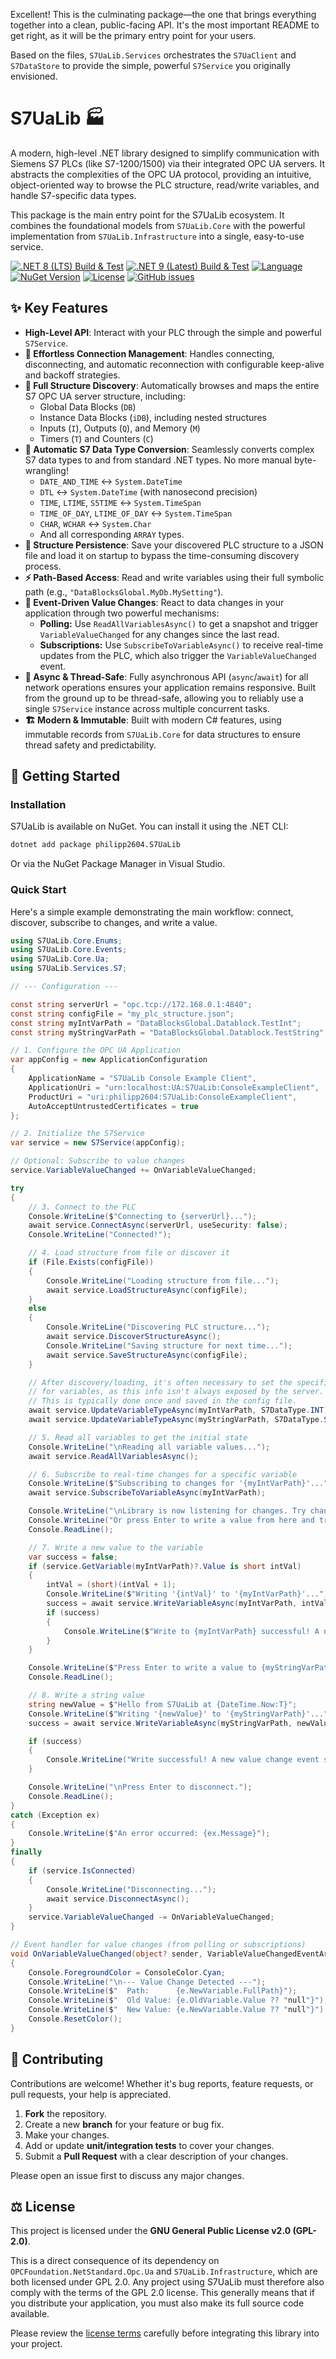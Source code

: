 ﻿Excellent! This is the culminating package—the one that brings everything together into a clean, public-facing API. It's the most important README to get right, as it will be the primary entry point for your users.

Based on the files, `S7UaLib.Services` orchestrates the `S7UaClient` and `S7DataStore` to provide the simple, powerful `S7Service` you originally envisioned.
# S7UaLib 🏭
A modern, high-level .NET library designed to simplify communication with Siemens S7 PLCs (like S7-1200/1500) via their integrated OPC UA servers. It abstracts the complexities of the OPC UA protocol, providing an intuitive, object-oriented way to browse the PLC structure, read/write variables, and handle S7-specific data types.

This package is the main entry point for the S7UaLib ecosystem. It combines the foundational models from `S7UaLib.Core` with the powerful implementation from `S7UaLib.Infrastructure` into a single, easy-to-use service.

[![.NET 8 (LTS) Build & Test](https://github.com/philipp2604/S7UaLib/actions/workflows/dotnet-8-build-and-test.yml/badge.svg)](https://github.com/philipp2604/S7UaLib/actions/workflows/dotnet-8-build-and-test.yml)
[![.NET 9 (Latest) Build & Test](https://github.com/philipp2604/S7UaLib/actions/workflows/dotnet-9-build-and-test.yml/badge.svg)](https://github.com/philipp2604/S7UaLib/actions/workflows/dotnet-9-build-and-test.yml)
[![Language](https://img.shields.io/badge/language-C%23-blue.svg)](https://docs.microsoft.com/en-us/dotnet/csharp/)
[![NuGet Version](https://img.shields.io/nuget/v/philipp2604.S7UaLib.svg?style=flat-square&logo=nuget)](https://www.nuget.org/packages/philipp2604.S7UaLib/)
[![License](https://img.shields.io/badge/License-GPL_v2-blue.svg)](https://www.gnu.org/licenses/old-licenses/gpl-2.0.en.html)
[![GitHub issues](https://img.shields.io/github/issues/philipp2604/S7UaLib)](https://github.com/philipp2604/S7UaLib/issues)

## ✨ Key Features

-   **High-Level API**: Interact with your PLC through the simple and powerful `S7Service`.
-   **🔌 Effortless Connection Management**: Handles connecting, disconnecting, and automatic reconnection with configurable keep-alive and backoff strategies.
-   **🌳 Full Structure Discovery**: Automatically browses and maps the entire S7 OPC UA server structure, including:
    -   Global Data Blocks (`DB`)
    -   Instance Data Blocks (`iDB`), including nested structures
    -   Inputs (`I`), Outputs (`Q`), and Memory (`M`)
    -   Timers (`T`) and Counters (`C`)
-   **🔄 Automatic S7 Data Type Conversion**: Seamlessly converts complex S7 data types to and from standard .NET types. No more manual byte-wrangling!
    -   `DATE_AND_TIME` ↔ `System.DateTime`
    -   `DTL` ↔ `System.DateTime` (with nanosecond precision)
    -   `TIME`, `LTIME`, `S5TIME` ↔ `System.TimeSpan`
    -   `TIME_OF_DAY`, `LTIME_OF_DAY` ↔ `System.TimeSpan`
    -   `CHAR`, `WCHAR` ↔ `System.Char`
    -   And all corresponding `ARRAY` types.
-   **💾 Structure Persistence**: Save your discovered PLC structure to a JSON file and load it on startup to bypass the time-consuming discovery process.
-   **⚡️ Path-Based Access**: Read and write variables using their full symbolic path (e.g., `"DataBlocksGlobal.MyDb.MySetting"`).
-   **🔔 Event-Driven Value Changes**: React to data changes in your application through two powerful mechanisms:
    -   **Polling:** Use `ReadAllVariablesAsync()` to get a snapshot and trigger `VariableValueChanged` for any changes since the last read.
    -   **Subscriptions:** Use `SubscribeToVariableAsync()` to receive real-time updates from the PLC, which also trigger the `VariableValueChanged` event.
-   **🚀 Async & Thread-Safe**: Fully asynchronous API (`async`/`await`) for all network operations ensures your application remains responsive. Built from the ground up to be thread-safe, allowing you to reliably use a single `S7Service` instance across multiple concurrent tasks.
-   **🏗️ Modern & Immutable**: Built with modern C# features, using immutable records from `S7UaLib.Core` for data structures to ensure thread safety and predictability.

## 🚀 Getting Started

### Installation

S7UaLib is available on NuGet. You can install it using the .NET CLI:

```bash
dotnet add package philipp2604.S7UaLib
```

Or via the NuGet Package Manager in Visual Studio.

### Quick Start

Here's a simple example demonstrating the main workflow: connect, discover, subscribe to changes, and write a value.

```csharp
using S7UaLib.Core.Enums;
using S7UaLib.Core.Events;
using S7UaLib.Core.Ua;
using S7UaLib.Services.S7;

// --- Configuration ---

const string serverUrl = "opc.tcp://172.168.0.1:4840";
const string configFile = "my_plc_structure.json";
const string myIntVarPath = "DataBlocksGlobal.Datablock.TestInt";
const string myStringVarPath = "DataBlocksGlobal.Datablock.TestString";

// 1. Configure the OPC UA Application
var appConfig = new ApplicationConfiguration
{
    ApplicationName = "S7UaLib Console Example Client",
    ApplicationUri = "urn:localhost:UA:S7UaLib:ConsoleExampleClient",
    ProductUri = "uri:philipp2604:S7UaLib:ConsoleExampleClient",
    AutoAcceptUntrustedCertificates = true
};

// 2. Initialize the S7Service
var service = new S7Service(appConfig);

// Optional: Subscribe to value changes
service.VariableValueChanged += OnVariableValueChanged;

try
{
    // 3. Connect to the PLC
    Console.WriteLine($"Connecting to {serverUrl}...");
    await service.ConnectAsync(serverUrl, useSecurity: false);
    Console.WriteLine("Connected!");

    // 4. Load structure from file or discover it
    if (File.Exists(configFile))
    {
        Console.WriteLine("Loading structure from file...");
        await service.LoadStructureAsync(configFile);
    }
    else
    {
        Console.WriteLine("Discovering PLC structure...");
        await service.DiscoverStructureAsync();
        Console.WriteLine("Saving structure for next time...");
        await service.SaveStructureAsync(configFile);
    }

    // After discovery/loading, it's often necessary to set the specific S7 data types
    // for variables, as this info isn't always exposed by the server.
    // This is typically done once and saved in the config file.
    await service.UpdateVariableTypeAsync(myIntVarPath, S7DataType.INT);
    await service.UpdateVariableTypeAsync(myStringVarPath, S7DataType.STRING);

    // 5. Read all variables to get the initial state
    Console.WriteLine("\nReading all variable values...");
    await service.ReadAllVariablesAsync();

    // 6. Subscribe to real-time changes for a specific variable
    Console.WriteLine($"Subscribing to changes for '{myIntVarPath}'...");
    await service.SubscribeToVariableAsync(myIntVarPath);

    Console.WriteLine("\nLibrary is now listening for changes. Try changing the value in the PLC.");
    Console.WriteLine("Or press Enter to write a value from here and trigger a change...");
    Console.ReadLine();

    // 7. Write a new value to the variable
    var success = false;
    if (service.GetVariable(myIntVarPath)?.Value is short intVal)
    {
        intVal = (short)(intVal + 1);
        Console.WriteLine($"Writing '{intVal}' to '{myIntVarPath}'...");
        success = await service.WriteVariableAsync(myIntVarPath, intVal);
        if (success)
        {
            Console.WriteLine($"Write to {myIntVarPath} successful! A new value change event should have been triggered.");
        }
    }

    Console.WriteLine($"Press Enter to write a value to {myStringVarPath} from here...");
    Console.ReadLine();

    // 8. Write a string value
    string newValue = $"Hello from S7UaLib at {DateTime.Now:T}";
    Console.WriteLine($"Writing '{newValue}' to '{myStringVarPath}'...");
    success = await service.WriteVariableAsync(myStringVarPath, newValue);

    if (success)
    {
        Console.WriteLine("Write successful! A new value change event should have been triggered if subscribed.");
    }

    Console.WriteLine("\nPress Enter to disconnect.");
    Console.ReadLine();
}
catch (Exception ex)
{
    Console.WriteLine($"An error occurred: {ex.Message}");
}
finally
{
    if (service.IsConnected)
    {
        Console.WriteLine("Disconnecting...");
        await service.DisconnectAsync();
    }
    service.VariableValueChanged -= OnVariableValueChanged;
}

// Event handler for value changes (from polling or subscriptions)
void OnVariableValueChanged(object? sender, VariableValueChangedEventArgs e)
{
    Console.ForegroundColor = ConsoleColor.Cyan;
    Console.WriteLine("\n--- Value Change Detected ---");
    Console.WriteLine($"  Path:      {e.NewVariable.FullPath}");
    Console.WriteLine($"  Old Value: {e.OldVariable.Value ?? "null"}");
    Console.WriteLine($"  New Value: {e.NewVariable.Value ?? "null"}");
    Console.ResetColor();
}
```

## 🤝 Contributing

Contributions are welcome! Whether it's bug reports, feature requests, or pull requests, your help is appreciated.

1.  **Fork** the repository.
2.  Create a new **branch** for your feature or bug fix.
3.  Make your changes.
4.  Add or update **unit/integration tests** to cover your changes.
5.  Submit a **Pull Request** with a clear description of your changes.

Please open an issue first to discuss any major changes.

## ⚖️ License

This project is licensed under the **GNU General Public License v2.0 (GPL-2.0)**.

This is a direct consequence of its dependency on `OPCFoundation.NetStandard.Opc.Ua` and `S7UaLib.Infrastructure`, which are both licensed under GPL 2.0. Any project using S7UaLib must therefore also comply with the terms of the GPL 2.0 license. This generally means that if you distribute your application, you must also make its full source code available.

Please review the [license terms](https://www.gnu.org/licenses/old-licenses/gpl-2.0.en.html) carefully before integrating this library into your project.